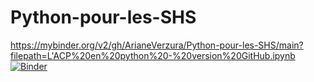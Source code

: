 # Python-pour-les-SHS
https://mybinder.org/v2/gh/ArianeVerzura/Python-pour-les-SHS/main?filepath=L'ACP%20en%20python%20-%20version%20GitHub.ipynb
[![Binder](https://mybinder.org/badge_logo.svg)](https://mybinder.org/v2/gh/ArianeVerzura/Python-pour-les-SHS/main?filepath=L'ACP%20en%20python%20-%20version%20GitHub.ipynb)
